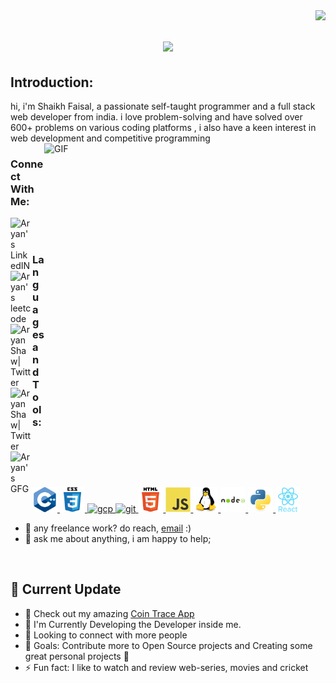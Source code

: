 <img align="right" src="https://visitor-badge.laobi.icu/badge?page_id=captainfaisal13.yoyohonisingh">

<h1 align="center">
  <a href="https://git.io/typing-svg">
    <img src="https://readme-typing-svg.herokuapp.com/?lines=Hello,+There!+%F0%9F%91%8B;This+is+Faisal+Shaikh....;Nice+to+meet+you!&center=true&size=29">
  </a>
</h1>

## Introduction:
hi, i'm Shaikh Faisal, a passionate self-taught programmer and a full stack web developer from india. i love problem-solving and have solved over 600+ problems on various coding platforms , i also have a keen interest in web development and competitive programming
<br>
<img align="right" alt="GIF" src="https://github.com/aryans1319/aryans1319/blob/main/gg.gif?raw=true" width="450" height="550" />

<h3 align="left">Connect With Me:</h3>
  <a href="https://www.linkedin.com/in/shaikhfaisal13/">
    <img align="left" alt="Aryan's LinkedIN" width="35px" src="https://raw.githubusercontent.com/peterthehan/peterthehan/master/assets/linkedin.svg" />
  </a>
  <a href="https://leetcode.com/captainFaisal/">
    <img align="left" alt="Aryan's leetcode" width="35px" src="https://github.com/aryans1319/aryans1319/blob/main/lc%20logo.png" />
  </a>
  <a href="https://www.codechef.com/users/captainfaisal1">
    <img align="left" alt="Aryan Shaw| Twitter" width="35px" src="https://cdn.jsdelivr.net/npm/simple-icons@3.1.0/icons/codechef.svg" />
  </a>   
  <a href="https://codeforces.com/profile/shaikhfaisal3412">
    <img align="left" alt="Aryan Shaw| Twitter" width="35px" src="https://cdn.jsdelivr.net/npm/simple-icons@3.1.0/icons/codeforces.svg" />
  </a> 
  <a href="https://auth.geeksforgeeks.org/user/shaikhfaisal3412/">
    <img align="left" alt="Aryan's GFG" width="35px" src="https://github.com/aryans1319/aryans1319/blob/main/gfgf%20logo.png" />
  </a>  
  <br>
  <br>
  
<h3 align="left">Languages and Tools:</h3>
<p align="left"> 
  <a href="https://www.w3schools.com/cpp/" target="_blank"> 
    <img src="https://raw.githubusercontent.com/devicons/devicon/master/icons/cplusplus/cplusplus-original.svg" alt="cplusplus" width="40" height="40"/> 
  </a> 
  <a href="https://www.w3schools.com/css/" target="_blank"> 
    <img src="https://raw.githubusercontent.com/devicons/devicon/master/icons/css3/css3-original-wordmark.svg" alt="css3" width="40" height="40"/> 
  </a> 
  <a href="https://cloud.google.com" target="_blank"> 
    <img src="https://www.vectorlogo.zone/logos/google_cloud/google_cloud-icon.svg" alt="gcp" width="40" height="40"/> 
  </a> 
  <a href="https://git-scm.com/" target="_blank"> 
    <img src="https://www.vectorlogo.zone/logos/git-scm/git-scm-icon.svg" alt="git" width="40" height="40"/> 
  </a> 
  <a href="https://www.w3.org/html/" target="_blank"> 
    <img src="https://raw.githubusercontent.com/devicons/devicon/master/icons/html5/html5-original-wordmark.svg" alt="html5" width="40" height="40"/> 
  </a> 
  <a href="https://developer.mozilla.org/en-US/docs/Web/JavaScript" target="_blank"> 
    <img src="https://raw.githubusercontent.com/devicons/devicon/master/icons/javascript/javascript-original.svg" alt="javascript" width="40" height="40"/> 
  </a> 
  <a href="https://www.linux.org/" target="_blank"> 
    <img src="https://raw.githubusercontent.com/devicons/devicon/master/icons/linux/linux-original.svg" alt="linux" width="40" height="40"/> 
  </a> 
  <a href="https://nodejs.org" target="_blank"> 
    <img src="https://raw.githubusercontent.com/devicons/devicon/master/icons/nodejs/nodejs-original-wordmark.svg" alt="nodejs" width="40" height="40"/> 
  </a>
  <a href="https://www.python.org" target="_blank"> 
    <img src="https://raw.githubusercontent.com/devicons/devicon/master/icons/python/python-original.svg" alt="python" width="40" height="40"/> 
  </a> 
  <a href="https://reactjs.org/" target="_blank"> 
    <img src="https://raw.githubusercontent.com/devicons/devicon/master/icons/react/react-original-wordmark.svg" alt="react" width="40" height="40"/> 
  </a> 
</p>

- 💼 any freelance work? do reach, [email](mailto:shaikhfaisal3412@gmail.com) :)
- 💬 ask me about anything, i am happy to help;

<br>

## 📢 Current Update

- 🔭 Check out my amazing  [Coin Trace App](https://candid-kitsune-a40eca.netlify.app/)
- 🌱 I'm Currently Developing the Developer inside me.
- 👯 Looking to connect with more people
- 🥅 Goals: Contribute more to Open Source projects and Creating some great personal projects 👋
- ⚡ Fun fact: I like to watch and review web-series, movies and cricket <br>
